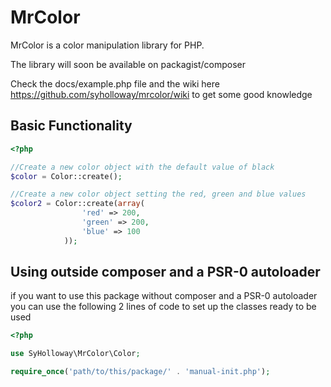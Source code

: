 # MrColor #

MrColor is a color manipulation library for PHP.

The library will soon be available on packagist/composer

Check the docs/example.php file and the wiki here https://github.com/syholloway/mrcolor/wiki to get some good knowledge  

Basic Functionality
-------------------

``` php
<?php

//Create a new color object with the default value of black
$color = Color::create();

//Create a new color object setting the red, green and blue values
$color2 = Color::create(array(
			    'red' => 200,
			    'green' => 200,
			    'blue' => 100
			));
```

Using outside composer and a PSR-0 autoloader
---------------------------------------------

if you want to use this package without composer and a PSR-0 autoloader you can use the following 2 lines of code to set up the classes ready to be used

``` php
<?php

use SyHolloway\MrColor\Color;

require_once('path/to/this/package/' . 'manual-init.php');
```
